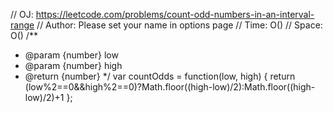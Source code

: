 // OJ: https://leetcode.com/problems/count-odd-numbers-in-an-interval-range
// Author: Please set your name in options page
// Time: O()
// Space: O()
/**
 * @param {number} low
 * @param {number} high
 * @return {number}
 */
var countOdds = function(low, high) {
    return (low%2==0&&high%2==0)?Math.floor((high-low)/2):Math.floor((high-low)/2)+1
};